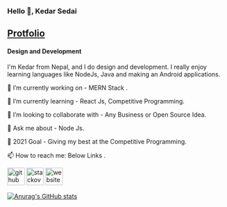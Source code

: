 ### Hello 👋, Kedar Sedai 

## [Protfolio](https://github.com/kedarSedai/Protfolio)

#### Design and Development

I'm Kedar from Nepal, and I do design and development. I really enjoy learning languages like NodeJs, Java and making an Android applications.  

🔭 I’m currently working on - MERN Stack .

🌱 I’m currently learning - React Js, Competitive Programming.

👯 I’m looking to collaborate with - Any Business or Open Source Idea.

💬 Ask me about - Node Js.

🥅 2021 Goal - Giving my best at the Competitive Programming.

📫 How to reach me: Below Links .

[<img src='https://cdn.jsdelivr.net/npm/simple-icons@3.0.1/icons/github.svg' alt='github' height='40'>](https://github.com/kedarSedai)  [<img src='https://cdn.jsdelivr.net/npm/simple-icons@3.0.1/icons/stackoverflow.svg' alt='stackoverflow' height='40'>](https://stackoverflow.com/users/10429137/kedar-sedai)  [<img src='https://cdn.jsdelivr.net/npm/simple-icons@3.0.1/icons/icloud.svg' alt='website' height='40'>](https://kedarsedai.github.io/blog/) 


[![Anurag's GitHub stats](https://github-readme-stats.vercel.app/api?username=kedarSedai)](https://github.com/anuraghazra/github-readme-stats)







